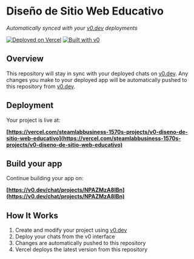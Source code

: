# Diseño de Sitio Web Educativo

*Automatically synced with your [v0.dev](https://v0.dev) deployments*

[![Deployed on Vercel](https://img.shields.io/badge/Deployed%20on-Vercel-black?style=for-the-badge&logo=vercel)](https://vercel.com/steamlabbusiness-1570s-projects/v0-diseno-de-sitio-web-educativo)
[![Built with v0](https://img.shields.io/badge/Built%20with-v0.dev-black?style=for-the-badge)](https://v0.dev/chat/projects/NPAZMzA8lBn)

## Overview

This repository will stay in sync with your deployed chats on [v0.dev](https://v0.dev).
Any changes you make to your deployed app will be automatically pushed to this repository from [v0.dev](https://v0.dev).

## Deployment

Your project is live at:

**[https://vercel.com/steamlabbusiness-1570s-projects/v0-diseno-de-sitio-web-educativo](https://vercel.com/steamlabbusiness-1570s-projects/v0-diseno-de-sitio-web-educativo)**

## Build your app

Continue building your app on:

**[https://v0.dev/chat/projects/NPAZMzA8lBn](https://v0.dev/chat/projects/NPAZMzA8lBn)**

## How It Works

1. Create and modify your project using [v0.dev](https://v0.dev)
2. Deploy your chats from the v0 interface
3. Changes are automatically pushed to this repository
4. Vercel deploys the latest version from this repository